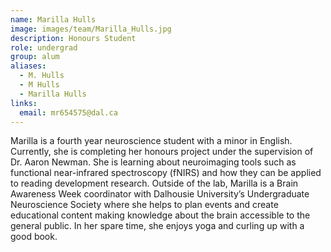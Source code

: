 ```yaml
---
name: Marilla Hulls
image: images/team/Marilla_Hulls.jpg
description: Honours Student
role: undergrad
group: alum
aliases:
  - M. Hulls
  - M Hulls
  - Marilla Hulls
links:
  email: mr654575@dal.ca
---
```


Marilla is a fourth year neuroscience student with a minor in English. Currently, she is completing her honours project under the supervision of Dr. Aaron Newman. She is learning about neuroimaging tools such as functional near-infrared spectroscopy (fNIRS) and how they can be applied to reading development research. Outside of the lab, Marilla is a Brain Awareness Week coordinator with Dalhousie University’s Undergraduate Neuroscience Society where she helps to plan events and create educational content making knowledge about the brain accessible to the general public. In her spare time, she enjoys yoga and curling up with a good book.